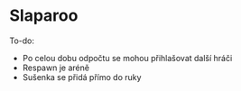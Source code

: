 # Slaparoo

To-do:
* Po celou dobu odpočtu se mohou přihlašovat další hráči
* Respawn je aréně
* Sušenka se přidá přímo do ruky
